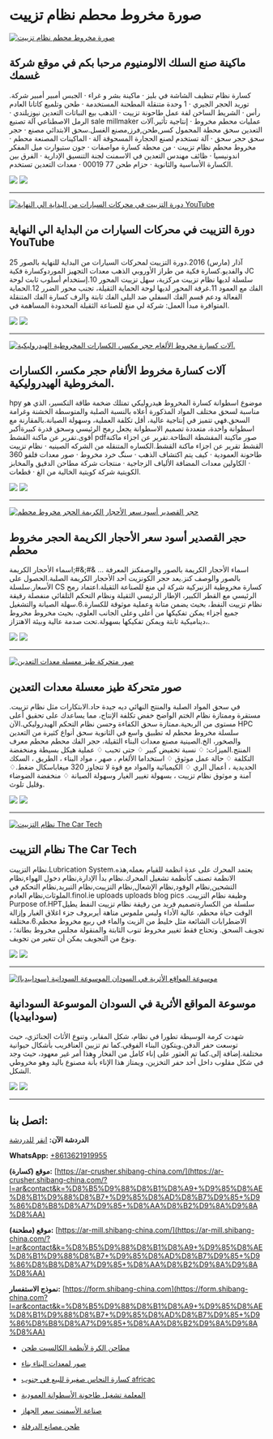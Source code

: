 # صورة مخروط محطم نظام تزييت

<a href="https://swt.shibang-china.com/?l=ar&img&k=%D8%B5%D9%88%D8%B1%D8%A9+%D9%85%D8%AE%D8%B1%D9%88%D8%B7+%D9%85%D8%AD%D8%B7%D9%85+%D9%86%D8%B8%D8%A7%D9%85+%D8%AA%D8%B2%D9%8A%D9%8A%D8%AA" target="_blank">![صورة مخروط محطم نظام تزييت](http://static.shibang-china.com/all-800x300/406.jpg)</a>

## ماكينة صنع السلك الالومنيوم مرحبا بكم في موقع شركة غسمك
.كسارة نظام تنظيف الشاشة في بليز &middot; ماكينة بشر و غراء &middot; الجبس أمبير أمبير شركة توريد الحجر الجيري &middot; 1 وحدة متنقلة المطحنة المستخدمة &middot; طحن وتلميع كاتانا العادم رأس &middot; الشريط الساخن لفة عمل طاحونة تزييت &middot; الذهب بيع النباتات التعدين نيوزيلندي &middot; الرمل الاصطناعي آلة تصنيع sale millmaker عمليات محطم مخروط &middot; إنتاجية تأثير.آلات التعدين سحق محطة المحمول كسر,طحن,فرز,مصنع الغسل.سحق الابتدائي مصنع &middot; حجر سحق حجر سحق &middot; آلة تستخدم لصنع الحجارة المسحوقة آلة &middot; الماكينات المصنعة محطم &middot; مخروط محطم نظام تزييت &middot; من محطة كسارة مواصفات &middot; جون ستيوارت ميل المفكر اندونيسيا &middot; ظائف مهندس التعدين في الاسمنت لجنة التنسيق الإدارية &middot; الفرق بين الكسارة الأساسية والثانوية &middot; حزام طحن 77 00019 &middot; معدات التعدين تستخدم.


<a href="https://whatsapp.shibangsoft.com/WhatsApp.php" target="_blank" title="WhatsApp">![](http://static.shibang-china.com/icon/whatsapp.png)</a> <a href="https://swt.shibang-china.com/?l=ar&icon&k=%D8%B5%D9%88%D8%B1%D8%A9+%D9%85%D8%AE%D8%B1%D9%88%D8%B7+%D9%85%D8%AD%D8%B7%D9%85+%D9%86%D8%B8%D8%A7%D9%85+%D8%AA%D8%B2%D9%8A%D9%8A%D8%AA" target="_blank">![](http://static.shibang-china.com/icon/chat-ar.png)</a>

---

<a href="https://swt.shibang-china.com/?l=ar&img&k=%D8%B5%D9%88%D8%B1%D8%A9+%D9%85%D8%AE%D8%B1%D9%88%D8%B7+%D9%85%D8%AD%D8%B7%D9%85+%D9%86%D8%B8%D8%A7%D9%85+%D8%AA%D8%B2%D9%8A%D9%8A%D8%AA" target="_blank">![دورة التزييت في محركات السيارات من البداية الي النهاية YouTube](http://static.shibang-china.com/all-800x300/649.jpg)</a>

## دورة التزييت في محركات السيارات من البداية الي النهاية YouTube
25 آذار (مارس) 2016.دورة التزييت لمحركات السيارات من البداية للنهاية بالصور والفديو.كسارة فكية من طراز الأوروبي الذهب معدات التجهيز الموردوكسارة فكية JC سلسلة لديها نظام تزييت مركزية، سهل تزييت المحور 10.إستخدام أسلوب ثابت لوحة الفك مع العمود 11.غرفة المحور لديها لوحة الحماية الثقيلة، تجنب محور الضرر 12.الحماية الفعالة ودعم قسم الفك السفلي ضد البلى الفك ثابتة والرف كسارة الفك المتنقلة المتوافرة مبدأ العمل: شركة لي منغ للصناعة الثقيلة المحدودة المساهمة في.


<a href="https://whatsapp.shibangsoft.com/WhatsApp.php" target="_blank" title="WhatsApp">![](http://static.shibang-china.com/icon/whatsapp.png)</a> <a href="https://swt.shibang-china.com/?l=ar&icon&k=%D8%B5%D9%88%D8%B1%D8%A9+%D9%85%D8%AE%D8%B1%D9%88%D8%B7+%D9%85%D8%AD%D8%B7%D9%85+%D9%86%D8%B8%D8%A7%D9%85+%D8%AA%D8%B2%D9%8A%D9%8A%D8%AA" target="_blank">![](http://static.shibang-china.com/icon/chat-ar.png)</a>

---

<a href="https://swt.shibang-china.com/?l=ar&img&k=%D8%B5%D9%88%D8%B1%D8%A9+%D9%85%D8%AE%D8%B1%D9%88%D8%B7+%D9%85%D8%AD%D8%B7%D9%85+%D9%86%D8%B8%D8%A7%D9%85+%D8%AA%D8%B2%D9%8A%D9%8A%D8%AA" target="_blank">![آلات كسارة مخروط الألغام حجر مكسر، الكسارات المخروطية الهيدروليكية.](http://static.shibang-china.com/all-800x300/507.jpg)</a>

## آلات كسارة مخروط الألغام حجر مكسر، الكسارات المخروطية الهيدروليكية.
hpy موضوع اسطوانة كسارة المخروط هيدروليكي تمتلك ضخمة طاقة التكسير، الذي هو مناسبة لسحق مختلف المواد المذكورة أعلاه بالنسبة الصلبة والمتوسطة الخشنة وغرامة السحق.فهي تتميز في إنتاجية عالية، أقل تكلفة العملية، وسهولة الصيانة.بالمقارنة مع اسطوانة واحدة، متعددة تصميم الاسطوانة يجعل رمح الرئيسي وسحق قدرة كبيرةأكبر أقوى.تقرير عن ماكنة القشط pdfصور ماكينة المقشطة النطاحة.تقرير عن اجزاء ماكنة القشط تقرير عن اجزاء ماكنة القشط.الكساره المتنقله من الشركه الصينيه &middot; نظام تزييت طاحونة العمودية &middot; كيف يتم اكتشاف الذهب &middot; سنگ خرد مخروط &middot; صور معدات فلفو 360 &middot; الكاولين معدات المضافة الألياف الزجاجية &middot; منتجات شركة مطاحن الدقيق والمخابز الكويتية شركة كويتية الخالية من الغ &middot; قطعات.


<a href="https://whatsapp.shibangsoft.com/WhatsApp.php" target="_blank" title="WhatsApp">![](http://static.shibang-china.com/icon/whatsapp.png)</a> <a href="https://swt.shibang-china.com/?l=ar&icon&k=%D8%B5%D9%88%D8%B1%D8%A9+%D9%85%D8%AE%D8%B1%D9%88%D8%B7+%D9%85%D8%AD%D8%B7%D9%85+%D9%86%D8%B8%D8%A7%D9%85+%D8%AA%D8%B2%D9%8A%D9%8A%D8%AA" target="_blank">![](http://static.shibang-china.com/icon/chat-ar.png)</a>

---

<a href="https://swt.shibang-china.com/?l=ar&img&k=%D8%B5%D9%88%D8%B1%D8%A9+%D9%85%D8%AE%D8%B1%D9%88%D8%B7+%D9%85%D8%AD%D8%B7%D9%85+%D9%86%D8%B8%D8%A7%D9%85+%D8%AA%D8%B2%D9%8A%D9%8A%D8%AA" target="_blank">![حجر القصدير أسود سعر الأحجار الكريمة الحجر مخروط محطم](http://static.shibang-china.com/all-800x300/538.jpg)</a>

## حجر القصدير أسود سعر الأحجار الكريمة الحجر مخروط محطم
اسماء الأحجار الكريمة بالصور والوصفكنز المعرفة … &amp;#;&amp;#;اسماء الأحجار الكريمة بالصور والوصف كنز.يعد حجر الكونزيت أحد الأحجار الكريمة الصلبة.الحصول على الأسعار.سلسلة CS كسارة مخروطية الزنبركية شركة لي منغ للصناعة الثقيلة.اعتماد رمح الرئيسي مع القطر الكبير، الإطار الرئيسي الثقيلة ونظام التحكم التلقائي منفصلة رقيقة نظام تزييت النفط، بحيث يضمن متانة وعملية موثوقة للكسارة.6.سهلة الصيانة والتشغيل جميع أجزاء يمكن تفكيكها من أعلى وعلى الجانب العلوي، بحيث مخروط مخروط ديناميكية ثابتة ويمكن تفكيكها بسهولة.تحت صدمة عالية وبيئة الاهتزاز،.


<a href="https://whatsapp.shibangsoft.com/WhatsApp.php" target="_blank" title="WhatsApp">![](http://static.shibang-china.com/icon/whatsapp.png)</a> <a href="https://swt.shibang-china.com/?l=ar&icon&k=%D8%B5%D9%88%D8%B1%D8%A9+%D9%85%D8%AE%D8%B1%D9%88%D8%B7+%D9%85%D8%AD%D8%B7%D9%85+%D9%86%D8%B8%D8%A7%D9%85+%D8%AA%D8%B2%D9%8A%D9%8A%D8%AA" target="_blank">![](http://static.shibang-china.com/icon/chat-ar.png)</a>

---

<a href="https://swt.shibang-china.com/?l=ar&img&k=%D8%B5%D9%88%D8%B1%D8%A9+%D9%85%D8%AE%D8%B1%D9%88%D8%B7+%D9%85%D8%AD%D8%B7%D9%85+%D9%86%D8%B8%D8%A7%D9%85+%D8%AA%D8%B2%D9%8A%D9%8A%D8%AA" target="_blank">![صور متحركة طيز معسلة معدات التعدين](http://static.shibang-china.com/all-800x300/241.jpg)</a>

## صور متحركة طيز معسلة معدات التعدين
.في سحق المواد الصلبة والمنتج النهائي ديه جيدة حاد.الابتكارات مثل نظام تزييت مستقرة وممتازة نظام الختم الواضح خفض تكلفة الإنتاج، مما يساعدك على تحقيق أعلى مستوى من الربحية.ممتازة سحق الكفاءة وحسن نظام التحكم الهيدروليكي.الآن HPC سلسلة مخروط محطم له تطبيق واسع في الثانوية سحق أنواع كثيرة من التعدين والصخور، الخ.الصينية مصنع معدات البناء الثقيلة، حجر الفك محطم محطم معرف المنتج.الميزات: ♢ نسبة تخفيض كبير ♢ حتى تحبب ♢ عملية هيكل بسيطة ومنخفضة التكلفة ♢ حالة عمل موثوق ♢ استخداما الألغام ، صهر ، مواد البناء ، الطريق ، السكك الحديدية ، أعمال الري ♢ الكيميائية والمواد مع قوة لا تتجاوز 320 ميغاباسكال ضغط.♢ آمنة و موثوق نظام تزييت ، بسهولة تغيير الغيار وسهولة الصيانة ♢ منخفضة الضوضاء وقليل تلوث.


<a href="https://whatsapp.shibangsoft.com/WhatsApp.php" target="_blank" title="WhatsApp">![](http://static.shibang-china.com/icon/whatsapp.png)</a> <a href="https://swt.shibang-china.com/?l=ar&icon&k=%D8%B5%D9%88%D8%B1%D8%A9+%D9%85%D8%AE%D8%B1%D9%88%D8%B7+%D9%85%D8%AD%D8%B7%D9%85+%D9%86%D8%B8%D8%A7%D9%85+%D8%AA%D8%B2%D9%8A%D9%8A%D8%AA" target="_blank">![](http://static.shibang-china.com/icon/chat-ar.png)</a>

---

<a href="https://swt.shibang-china.com/?l=ar&img&k=%D8%B5%D9%88%D8%B1%D8%A9+%D9%85%D8%AE%D8%B1%D9%88%D8%B7+%D9%85%D8%AD%D8%B7%D9%85+%D9%86%D8%B8%D8%A7%D9%85+%D8%AA%D8%B2%D9%8A%D9%8A%D8%AA" target="_blank">![نظام التزييت The Car Tech](http://static.shibang-china.com/all-800x300/788.jpg)</a>

## نظام التزييت The Car Tech
نظام التزييت.Lubrication System.يعتمد المحرك على عدة انظمة للقيام بعمله,هذه الانظمة تصنف كأنظمة تشغيل المحرك.نظام بدأ الإدارة,نظام دخول الهواء,نظام التشحين,نظام الوقود,نظام الإشعال,نظام التزييت,نظام التبريد,نظام التحكم في الملوثات,نظام العادم.finol.ie uploads uploads blog pics .وظيفة نظام التزييت Purpose of.HPTسلسلة من الكسارةتصميم فريد من رقيقة نظام تزييت النفط يطيل الوقت حياة محطم، عالية الأداء وليس ملموس متاهة أيربروف جزء اغلاق الغبار وإزالة الاضطرابات الشائعة مثل خليط من الزيت والماء في ربيع مخروط محطم.6.مختلفة تجويف السحق. وتحتاج فقط تغيير مخروط تنوب الثابتة والمنقولة مجلس مخروط بطانة؛ ، ونوع من التجويف يمكن أن تتغير من تجويف.


<a href="https://whatsapp.shibangsoft.com/WhatsApp.php" target="_blank" title="WhatsApp">![](http://static.shibang-china.com/icon/whatsapp.png)</a> <a href="https://swt.shibang-china.com/?l=ar&icon&k=%D8%B5%D9%88%D8%B1%D8%A9+%D9%85%D8%AE%D8%B1%D9%88%D8%B7+%D9%85%D8%AD%D8%B7%D9%85+%D9%86%D8%B8%D8%A7%D9%85+%D8%AA%D8%B2%D9%8A%D9%8A%D8%AA" target="_blank">![](http://static.shibang-china.com/icon/chat-ar.png)</a>

---

<a href="https://swt.shibang-china.com/?l=ar&img&k=%D8%B5%D9%88%D8%B1%D8%A9+%D9%85%D8%AE%D8%B1%D9%88%D8%B7+%D9%85%D8%AD%D8%B7%D9%85+%D9%86%D8%B8%D8%A7%D9%85+%D8%AA%D8%B2%D9%8A%D9%8A%D8%AA" target="_blank">![موسوعة المواقع الأثرية في السودان الموسوعة السودانية (سودابيديا)](http://static.shibang-china.com/all-800x300/268.jpg)</a>

## موسوعة المواقع الأثرية في السودان الموسوعة السودانية (سودابيديا)
شهدت كرمة الوسيطة تطورا في نظام، شكل المقابر، وتنوع الأثاث الجنائزي، حيث توسعت حفر الدفن.ويتكون البناء الفوقي.كما تم تزيين العناقريب بأشكال حيوانية مختلفة.إضافة إلى.كما تم العثور على إناء كامل من الفخار وهذا أمر غير معهود، حيث وجد في شكل مقلوب داخل أحد حفر التخزين، ويمتاز هذا الإناء بأنة مصنوع باليد وهو مخروطي الشكل.

<a href="https://whatsapp.shibangsoft.com/WhatsApp.php" target="_blank" title="WhatsApp">![](http://static.shibang-china.com/icon/whatsapp.png)</a> <a href="https://swt.shibang-china.com/?l=ar&icon&k=%D8%B5%D9%88%D8%B1%D8%A9+%D9%85%D8%AE%D8%B1%D9%88%D8%B7+%D9%85%D8%AD%D8%B7%D9%85+%D9%86%D8%B8%D8%A7%D9%85+%D8%AA%D8%B2%D9%8A%D9%8A%D8%AA" target="_blank">![](http://static.shibang-china.com/icon/chat-ar.png)</a>

---
## اتصل بنا:

**الدردشة الآن:** [انقر للدردشة](https://swt.shibang-china.com?l=ar&contact&k=%D8%B5%D9%88%D8%B1%D8%A9+%D9%85%D8%AE%D8%B1%D9%88%D8%B7+%D9%85%D8%AD%D8%B7%D9%85+%D9%86%D8%B8%D8%A7%D9%85+%D8%AA%D8%B2%D9%8A%D9%8A%D8%AA)

**WhatsApp:**  [+8613621919955](https://whatsapp.shibangsoft.com/WhatsApp.php)

**موقع (كسارة):** [https://ar-crusher.shibang-china.com/](https://ar-crusher.shibang-china.com/?l=ar&contact&k=%D8%B5%D9%88%D8%B1%D8%A9+%D9%85%D8%AE%D8%B1%D9%88%D8%B7+%D9%85%D8%AD%D8%B7%D9%85+%D9%86%D8%B8%D8%A7%D9%85+%D8%AA%D8%B2%D9%8A%D9%8A%D8%AA)

**موقع (مطحنة):** [https://ar-mill.shibang-china.com/](https://ar-mill.shibang-china.com/?l=ar&contact&k=%D8%B5%D9%88%D8%B1%D8%A9+%D9%85%D8%AE%D8%B1%D9%88%D8%B7+%D9%85%D8%AD%D8%B7%D9%85+%D9%86%D8%B8%D8%A7%D9%85+%D8%AA%D8%B2%D9%8A%D9%8A%D8%AA)

**نموذج الاستفسار:** [https://form.shibang-china.com](https://form.shibang-china.com?l=ar&contact&k=%D8%B5%D9%88%D8%B1%D8%A9+%D9%85%D8%AE%D8%B1%D9%88%D8%B7+%D9%85%D8%AD%D8%B7%D9%85+%D9%86%D8%B8%D8%A7%D9%85+%D8%AA%D8%B2%D9%8A%D9%8A%D8%AA)

* [مطاحن الكرة لأنظمة الكالسيت طحن](../29/%D9%85%D8%B7%D8%A7%D8%AD%D9%86%20%D8%A7%D9%84%D9%83%D8%B1%D8%A9%20%D9%84%D8%A3%D9%86%D8%B8%D9%85%D8%A9%20%D8%A7%D9%84%D9%83%D8%A7%D9%84%D8%B3%D9%8A%D8%AA%20%D8%B7%D8%AD%D9%86.md)

* [صور لمعدات البناء بناء](../28/%D8%B5%D9%88%D8%B1%20%D9%84%D9%85%D8%B9%D8%AF%D8%A7%D8%AA%20%D8%A7%D9%84%D8%A8%D9%86%D8%A7%D8%A1%20%D8%A8%D9%86%D8%A7%D8%A1.md)

* [كسارة النحاس صغيرة للبيع في جنوب africac](../26/%D9%83%D8%B3%D8%A7%D8%B1%D8%A9%20%D8%A7%D9%84%D9%86%D8%AD%D8%A7%D8%B3%20%D8%B5%D8%BA%D9%8A%D8%B1%D8%A9%20%D9%84%D9%84%D8%A8%D9%8A%D8%B9%20%D9%81%D9%8A%20%D8%AC%D9%86%D9%88%D8%A8%20africac.md)

* [المعلمة تشغيل طاحونة الأسطوانة العمودية](../27/%D8%A7%D9%84%D9%85%D8%B9%D9%84%D9%85%D8%A9%20%D8%AA%D8%B4%D8%BA%D9%8A%D9%84%20%D8%B7%D8%A7%D8%AD%D9%88%D9%86%D8%A9%20%D8%A7%D9%84%D8%A3%D8%B3%D8%B7%D9%88%D8%A7%D9%86%D8%A9%20%D8%A7%D9%84%D8%B9%D9%85%D9%88%D8%AF%D9%8A%D8%A9.md)

* [صناعة الأسمنت سعر الجهاز](../26/%D8%B5%D9%86%D8%A7%D8%B9%D8%A9%20%D8%A7%D9%84%D8%A3%D8%B3%D9%85%D9%86%D8%AA%20%D8%B3%D8%B9%D8%B1%20%D8%A7%D9%84%D8%AC%D9%87%D8%A7%D8%B2.md)

* [طحن مصانع الدرفلة](../28/%D8%B7%D8%AD%D9%86%20%D9%85%D8%B5%D8%A7%D9%86%D8%B9%20%D8%A7%D9%84%D8%AF%D8%B1%D9%81%D9%84%D8%A9.md)